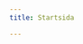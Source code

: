 ```yaml
---
title: Startsida

---
```

<div style="display: flex; flex-direction: column; align-items:center; justify-content: center; padding: 1rem;">
<a href="/start">
<StartPage/>
</a>



</div>
